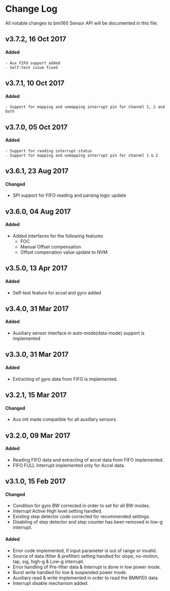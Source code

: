 # Change Log
All notable changes to bmi160 Sensor API will be documented in this file.

## v3.7.2, 16 Oct 2017
#### Added
	- Aux FIFO support added
	- Self-test issue fixed

## v3.7.1, 10 Oct 2017
#### Added
	- Support for mapping and unmapping interrupt pin for channel 1, 2 and both
	
## v3.7.0, 05 Oct 2017
#### Added
	- Support for reading interrupt status
	- Support for mapping and unmapping interrupt pin for channel 1 & 2
	
## v3.6.1, 23 Aug 2017
#### Changed
* SPI support for FIFO reading and parsing logic update

## v3.6.0, 04 Aug 2017
#### Added
* Added interfaces for the following features 
     - FOC
     - Manual Offset compensation
     - Offset compenation value update to NVM

## v3.5.0, 13 Apr 2017

#### Added
* Self-test feature for accel and gyro added

## v3.4.0, 31 Mar 2017

#### Added
* Auxiliary sensor interface in auto-mode(data-mode) support is implemented

## v3.3.0, 31 Mar 2017

#### Added
* Extracting of gyro data from FIFO is implemented.

## v3.2.1, 15 Mar 2017

#### Changed
* Aux init made compatible for all auxillary sensors.

## v3.2.0, 09 Mar 2017

#### Added
* Reading FIFO data and extracting of accel data from FIFO implemented.
* FIFO FULL Interrupt implemented only for Accel data.

## v3.1.0, 15 Feb 2017

#### Changed
* Condition for gyro BW corrected in order to set for all BW modes.
* Interrupt Active High level setting handled.
* Existing step detector code corrected for recommended settings.
* Disabling of step detector and step counter has been removed in low-g interrupt.

#### Added
* Error code implemented, if input parameter is out of range or invalid.
* Source of data (filter & prefilter) setting handled for slope, no-motion, tap, sig, high-g & Low-g interrupt.
* Error handling of Pre-filter data & Interrupt is done in low power mode. 
* Burst write handled for low & suspended power mode.
* Auxiliary read & write implemented in order to read the BMM150 data.
* Interrupt disable mechanism added.



